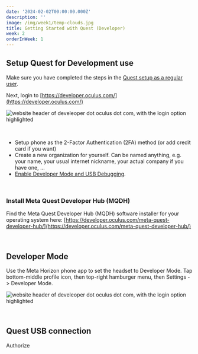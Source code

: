 ```yaml
---
date: '2024-02-02T00:00:00.000Z'
description: ''
image: /img/week1/temp-clouds.jpg
title: Getting Started with Quest (Developer)
week: 2
orderInWeek: 1
---
```


## Setup Quest for Development use

Make sure you have completed the steps in the [Quest setup as a regular user](/week1/gettingstarted-quest-user/).

Next, login to [https://developer.oculus.com/](https://developer.oculus.com/)

![website header of develeoper dot oculus dot com, with the login option highlighted](/img/week2/meta-account-developer.png)

 

* Setup phone as the 2-Factor Authentication (2FA) method (or add credit card if you want)
* Create a new organization for yourself. Can be named anything, e.g. your name, your usual internet nickname, your actual company if you have one, ...
* [Enable Developer Mode and USB Debugging](https://developer.oculus.com/documentation/native/android/mobile-device-setup/).

 

### Install Meta Quest Developer Hub (MQDH)

Find the Meta Quest Developer Hub (MQDH) software installer for your operating system here: [https://developer.oculus.com/meta-quest-developer-hub/](https://developer.oculus.com/meta-quest-developer-hub/)

 

## Developer Mode

Use the Meta Horizon phone app to set the headset to Developer Mode. Tap bottom-middle profile icon, then top-right hamburger menu, then Settings -> Developer Mode.

![website header of develeoper dot oculus dot com, with the login option highlighted](/img/week2/devmode.png)

 

## Quest USB connection

Authorize

 
